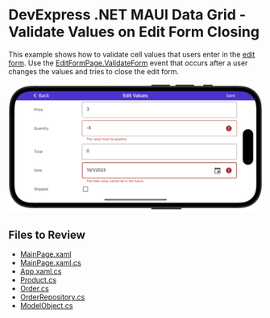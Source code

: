 # DevExpress .NET MAUI Data Grid - Validate Values on Edit Form Closing 

This example shows how to validate cell values that users enter in the [edit form](https://docs.devexpress.com/MAUI/403652/data-grid/edit-cell-values#edit-form). Use the [EditFormPage.ValidateForm](https://docs.devexpress.com/MAUI/DevExpress.Maui.DataGrid.EditFormPage.ValidateForm) event that occurs after a user changes the values and tries to close the edit form.

<img src="./img/edit-form-validation.png"/>

<!-- default file list -->
## Files to Review

* [MainPage.xaml](./DataGrid_ValidateFormEvent/MainPage.xaml)
* [MainPage.xaml.cs](./DataGrid_ValidateFormEvent/MainPage.xaml.cs)
* [App.xaml.cs](./DataGrid_ValidateFormEvent/App.xaml.cs)
* [Product.cs](./DataGrid_ValidateFormEvent/DataModel/Product.cs)
* [Order.cs](./DataGrid_ValidateFormEvent/DataModel/Order.cs)
* [OrderRepository.cs](./DataGrid_ValidateFormEvent/DataModel/OrderRepository.cs)
* [ModelObject.cs](./DataGrid_ValidateFormEvent/DataModel/ModelObject.cs)
<!-- default file list end -->
